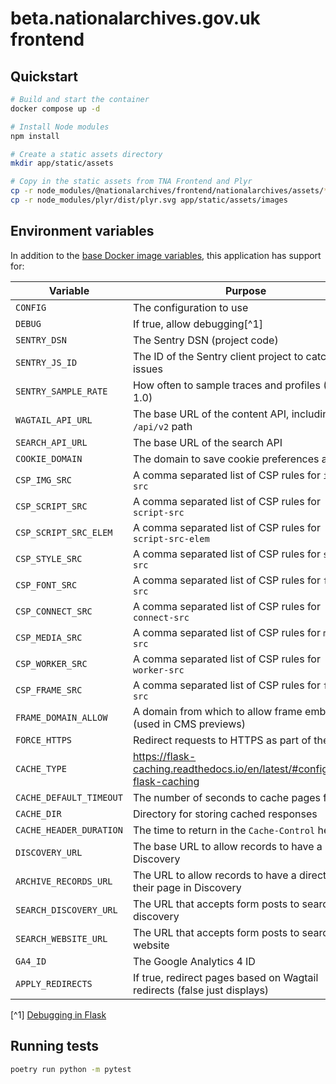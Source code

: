 # beta.nationalarchives.gov.uk frontend

## Quickstart

```sh
# Build and start the container
docker compose up -d

# Install Node modules
npm install

# Create a static assets directory
mkdir app/static/assets

# Copy in the static assets from TNA Frontend and Plyr
cp -r node_modules/@nationalarchives/frontend/nationalarchives/assets/* app/static/assets
cp -r node_modules/plyr/dist/plyr.svg app/static/assets/images
```

## Environment variables

In addition to the [base Docker image variables](https://github.com/nationalarchives/docker/blob/main/docker/tna-python/README.md#environment-variables), this application has support for:

| Variable                | Purpose                                                                   | Default                                                     |
| ----------------------- | ------------------------------------------------------------------------- | ----------------------------------------------------------- |
| `CONFIG`                | The configuration to use                                                  | `config.Production`                                         |
| `DEBUG`                 | If true, allow debugging[^1]                                              | `False`                                                     |
| `SENTRY_DSN`            | The Sentry DSN (project code)                                             | _none_                                                      |
| `SENTRY_JS_ID`          | The ID of the Sentry client project to catch issues                       | _none_                                                      |
| `SENTRY_SAMPLE_RATE`    | How often to sample traces and profiles (0-1.0)                           | production: `0.1`, staging: `0.25`, develop: `1`, test: `0` |
| `WAGTAIL_API_URL`       | The base URL of the content API, including the `/api/v2` path             | _none_                                                      |
| `SEARCH_API_URL`        | The base URL of the search API                                            | _none_                                                      |
| `COOKIE_DOMAIN`         | The domain to save cookie preferences against                             | _none_                                                      |
| `CSP_IMG_SRC`           | A comma separated list of CSP rules for `img-src`                         | `'self'`                                                    |
| `CSP_SCRIPT_SRC`        | A comma separated list of CSP rules for `script-src`                      | `'self'`                                                    |
| `CSP_SCRIPT_SRC_ELEM`   | A comma separated list of CSP rules for `script-src-elem`                 | `'self'`                                                    |
| `CSP_STYLE_SRC`         | A comma separated list of CSP rules for `style-src`                       | `'self'`                                                    |
| `CSP_FONT_SRC`          | A comma separated list of CSP rules for `font-src`                        | `'self'`                                                    |
| `CSP_CONNECT_SRC`       | A comma separated list of CSP rules for `connect-src`                     | `'self'`                                                    |
| `CSP_MEDIA_SRC`         | A comma separated list of CSP rules for `media-src`                       | `'self'`                                                    |
| `CSP_WORKER_SRC`        | A comma separated list of CSP rules for `worker-src`                      | `'self'`                                                    |
| `CSP_FRAME_SRC`         | A comma separated list of CSP rules for `frame-src`                       | `'self'`                                                    |
| `FRAME_DOMAIN_ALLOW`    | A domain from which to allow frame embedding (used in CMS previews)       | _none_                                                      |
| `FORCE_HTTPS`           | Redirect requests to HTTPS as part of the CSP                             | _none_                                                      |
| `CACHE_TYPE`            | https://flask-caching.readthedocs.io/en/latest/#configuring-flask-caching | _none_                                                      |
| `CACHE_DEFAULT_TIMEOUT` | The number of seconds to cache pages for                                  | production: `300`, staging: `60`, develop: `0`, test: `0`   |
| `CACHE_DIR`             | Directory for storing cached responses                                    | `/tmp`                                                      |
| `CACHE_HEADER_DURATION` | The time to return in the `Cache-Control` header                          | production: `604800`, staging/develop/test: `1`             |
| `DISCOVERY_URL`         | The base URL to allow records to have a link to Discovery                 | `https://discovery.nationalarchives.gov.uk`                 |
| `ARCHIVE_RECORDS_URL`   | The URL to allow records to have a direct link to their page in Discovery | `https://discovery.nationalarchives.gov.uk/browse/r/h`      |
| `SEARCH_DISCOVERY_URL`  | The URL that accepts form posts to search discovery                       | `https://discovery.nationalarchives.gov.uk/results/r`       |
| `SEARCH_WEBSITE_URL`    | The URL that accepts form posts to search the website                     | `https://www.nationalarchives.gov.uk/search/results`        |
| `GA4_ID`                | The Google Analytics 4 ID                                                 | _none_                                                      |
| `APPLY_REDIRECTS`       | If true, redirect pages based on Wagtail redirects (false just displays)  | production/staging/develop: `True`, test: `False`           |

[^1] [Debugging in Flask](https://flask.palletsprojects.com/en/2.3.x/debugging/)

## Running tests

```sh
poetry run python -m pytest
```
